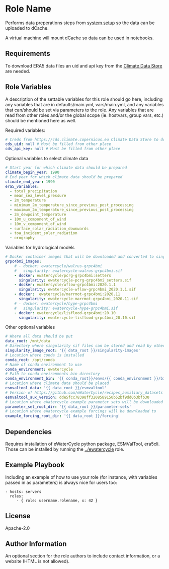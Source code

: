 Role Name
=========

Performs data preperations steps from [system setup](https://ewatercycle.readthedocs.io/en/latest/system_setup.html) so the data can be uploaded to dCache.

A virtual machine will mount dCache so data can be used in notebooks.

Requirements
------------

To download ERA5 data files an uid and api key from the [Climate Data Store](https://cds.climate.copernicus.eu) are needed.

Role Variables
--------------

A description of the settable variables for this role should go here, including any variables that are in defaults/main.yml, vars/main.yml, and any variables that can/should be set via parameters to the role. Any variables that are read from other roles and/or the global scope (ie. hostvars, group vars, etc.) should be mentioned here as well.

Required variables:

```yaml
# Creds from https://cds.climate.copernicus.eu Climate Data Store to download ERA5 data
cds_uid: null # Must be filled from other place
cds_api_key: null # Must be filled from other place
```

Optional variables to select climate data

```yaml
# Start year for which climate data should be prepared
climate_begin_year: 1990
# End year for which climate data should be prepared
climate_end_year: 1990
era5_variables:
  - total_precipitation
  - mean_sea_level_pressure
  - 2m_temperature
  - minimum_2m_temperature_since_previous_post_processing
  - maximum_2m_temperature_since_previous_post_processing
  - 2m_dewpoint_temperature
  - 10m_u_component_of_wind
  - 10m_v_component_of_wind
  - surface_solar_radiation_downwards
  - toa_incident_solar_radiation
  - orography
```

Variables for hydrological models

```yaml
# Docker container images that will be downloaded and converted to singularity image files
grpc4bmi_images:
    # - docker: ewatercycle/walrus-grpc4bmi
    #   singularity: ewatercycle-walrus-grpc4bmi.sif
    - docker: ewatercycle/pcrg-grpc4bmi:setters
      singularity: ewatercycle-pcrg-grpc4bmi_setters.sif
    - docker: ewatercycle/wflow-grpc4bmi:2020.1.1
      singularity: ewatercycle-wflow-grpc4bmi_2020.1.1.sif
    - docker:  ewatercycle/marrmot-grpc4bmi:2020.11
      singularity: ewatercycle-marrmot-grpc4bmi_2020.11.sif
    # - docker: ewatercycle/hype-grpc4bmi
    #   singularity: ewatercycle-hype-grpc4bmi.sif
    - docker: ewatercycle/lisflood-grpc4bmi:20.10
      singularity: ewatercycle-lisflood-grpc4bmi_20.10.sif
```

Other optional variables

```yaml
# Where all data should be put
data_root: /mnt/data
# Directory where singularity sif files can be stored and read by other
singularity_image_root: '{{ data_root }}/singularity-images'
# Location where conda is installed
conda_root: /opt/conda
# Name of conda environment to use
conda_environment: ewatercycle
# Path to conda environments bin directory
conda_environment_bin: '{{ conda_root}}/envs/{{ conda_environment }}/bin'
# Location where climate data should be placed
esmvaltool_data: '{{ data_root }}/esmvaltool'
# Version of https://github.com/eWaterCycle/recipes_auxiliary_datasets to checkout to {{ esmvaltool_data }}/aux
esmvaltool_aux_version: dde5fcc78398ff3208589150b52bf9dd0b3bfb30
# Location where eWatercycle example parameter sets will be downloaded to
parameter_set_root_dir: '{{ data_root }}/parameter-sets'
# Location where eWatercycle example forcings will be downloaded to
example_forcing_root_dir: '{{ data_root }}/forcing'
```

Dependencies
------------

Requires installation of eWaterCycle python package, ESMValTool, era5cli. Those can be installed by running the [../ewatercycle](../ewatercycle) role.

Example Playbook
----------------

Including an example of how to use your role (for instance, with variables passed in as parameters) is always nice for users too:

    - hosts: servers
      roles:
         - { role: username.rolename, x: 42 }

License
-------

Apache-2.0

Author Information
------------------

An optional section for the role authors to include contact information, or a website (HTML is not allowed).
